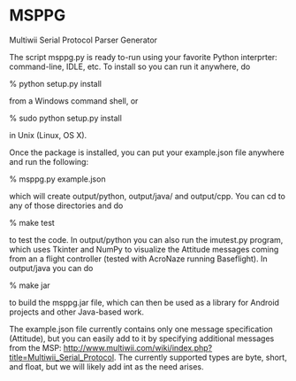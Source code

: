 # MSPPG
Multiwii Serial Protocol Parser Generator

The script msppg.py is ready to-run using your favorite Python interprter: command-line, IDLE, etc.  To install so you can run it anywhere, do

% python setup.py install

from a Windows command shell, or

% sudo python setup.py install

in Unix (Linux, OS X).

Once the package is installed, you can put your example.json file anywhere and run the following:

% msppg.py example.json

which will create output/python, output/java/ and output/cpp. You can cd to any of those directories and do

% make test

to test the code.  In output/python you can also run the imutest.py program, which uses Tkinter and NumPy to visualize the Attitude messages coming from an a flight controller (tested with AcroNaze running Baseflight).  In output/java you can do

% make jar

to build the msppg.jar file, which can then be used as a library for Android projects and other Java-based work.

The example.json file currently contains only one message specification (Attitude), but you can easily add to it by specifying additional messages from the MSP: http://www.multiwii.com/wiki/index.php?title=Multiwii_Serial_Protocol. The currently supported types are byte, short, and float, but we will likely add int as the need arises.
